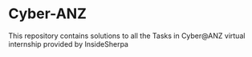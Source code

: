 # Cyber-ANZ
This repository contains solutions to all the Tasks in Cyber@ANZ virtual internship provided by InsideSherpa
